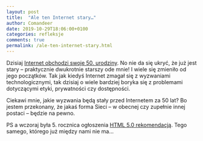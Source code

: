 ```yaml
---
layout: post
title:  "Ale ten Internet stary…"
author: Comandeer
date: 2019-10-29T18:06:00+0100
categories: refleksje
comments: true
permalink: /ale-ten-internet-stary.html
---
```


Dzisiaj [Internet obchodzi swoje 50. urodziny](https://twitter.com/timberners_lee/status/1189128206466637824). No nie da się ukryć, że już jest stary – praktycznie dwukrotnie starszy ode mnie! I wiele się zmieniło od jego początków. Tak jak kiedyś Internet zmagał się z wyzwaniami technologicznymi, tak dzisiaj o wiele bardziej boryka się z problemami dotyczącymi etyki, prywatności czy dostępności.

Ciekawi mnie, jakie wyzwania będą stały przed Internetem za 50 lat? Bo jestem przekonany, że jakaś forma Sieci – w obecnej czy zupełnie innej postaci – będzie na pewno.

PS a wczoraj była 5. rocznica ogłoszenia [HTML 5.0 rekomendacją](https://www.w3.org/TR/html50/). Tego samego, którego już między nami nie ma…
